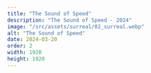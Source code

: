 ```yaml
---
title: "The Sound of Speed"
description: "The Sound of Speed - 2024"
image: "/src/assets/surreal/02_surreal.webp"
alt: "The Sound of Speed"
date: 2024-03-20
order: 2
width: 1920
height: 1920
---
```


